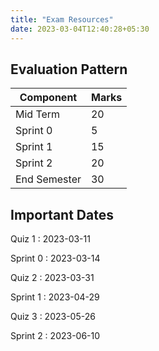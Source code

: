 ```yaml
---
title: "Exam Resources"
date: 2023-03-04T12:40:28+05:30
---
```


## Evaluation Pattern

| Component    | Marks |
|--------------|-------|
| Mid Term     | 20    |
| Sprint 0     | 5     |
| Sprint 1     | 15    |
| Sprint 2     | 20    |
| End Semester | 30    |

## Important Dates

Quiz 1
: 2023-03-11

Sprint 0
: 2023-03-14

Quiz 2
: 2023-03-31

Sprint 1
: 2023-04-29

Quiz 3
: 2023-05-26

Sprint 2
: 2023-06-10
